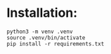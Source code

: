 # Installation:
```
python3 -m venv .venv
source .venv/bin/activate
pip install -r requirements.txt
```
